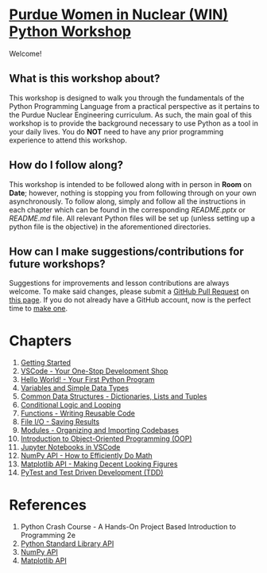 # [Purdue Women in Nuclear (WIN) Python Workshop](https://github.com/samwyss/purdue_win_python_workshop)

Welcome!

## What is this workshop about?

This workshop is designed to walk you through the fundamentals of the Python Programming Language from a practical perspective as it pertains to the Purdue Nuclear Engineering curriculum.
As such, the main goal of this workshop is to provide the background necessary to use Python as a tool in your daily lives.
You do **NOT** need to have any prior programming experience to attend this workshop.

## How do I follow along?

This workshop is intended to be followed along with in person in **Room** on **Date**; however, nothing is stopping you from following through on your own asynchronously.
To follow along, simply and follow all the instructions in each chapter which can be found in the corresponding _README.pptx_ or _README.md_ file.
All relevant Python files will be set up (unless setting up a python file is the objective) in the aforementioned directories.

## How can I make suggestions/contributions for future workshops?

Suggestions for improvements and lesson contributions are always welcome. To make said changes, please submit a [GitHub Pull Request](https://docs.github.com/en/pull-requests/collaborating-with-pull-requests/proposing-changes-to-your-work-with-pull-requests/about-pull-requests) on [this page](https://github.com/samwyss/purdue_win_python_workshop/pulls).
If you do not already have a GitHub account, now is the perfect time to [make one](https://github.com/).

# Chapters

1. [Getting Started](./1%20Getting%20Started)
2. [VSCode - Your One-Stop Development Shop](./2%20VSCode)
3. [Hello World! - Your First Python Program](./3%20Hello%20World!)
4. [Variables and Simple Data Types](./4%20Variables%20and%20Simple%20Data%20Types)
5. [Common Data Structures - Dictionaries, Lists and Tuples](./5%20Common%20Data%20Structures)
6. [Conditional Logic and Looping](./6%20Conditional%20Logic%20and%20Looping)
7. [Functions - Writing Reusable Code](./7%20Functions)
8. [File I/O - Saving Results](./8%20Files)
9. [Modules - Organizing and Importing Codebases](./9%20Modules)
10. [Introduction to Object-Oriented Programming (OOP)](./10%20Introduction%20to%20OOP)
11. [Jupyter Notebooks in VSCode](./11%20Jupyter%20Notebooks)
12. [NumPy API - How to Efficiently Do Math](./12%20NumPy)
13. [Matplotlib API - Making Decent Looking Figures](./13%20Matplotlib)
14. [PyTest and Test Driven Development (TDD)](./14%20PyTest)

# References

1. Python Crash Course - A Hands-On Project Based Introduction to Programming 2e
2. [Python Standard Library API](https://docs.python.org/3/library/index.html)
3. [NumPy API](https://numpy.org/doc/stable/reference/index.html)
4. [Matplotlib API](https://matplotlib.org/stable/users/index)

